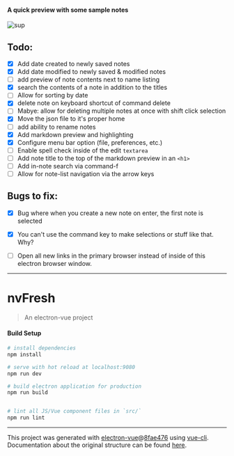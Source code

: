 #### A quick preview with some sample notes

![sup](https://user-images.githubusercontent.com/812989/51639465-f4f27d80-1f2e-11e9-9270-e5085b24556d.png)

## Todo:
- [x] Add date created to newly saved notes
- [x] Add date modified to newly saved & modified notes
- [ ] add preview of note contents next to name listing
- [x] search the contents of a note in addition to the titles
- [ ] Allow for sorting by date
- [x] delete note on keyboard shortcut of command delete
- [ ] Mabye: allow for deleting multiple notes at once with shift click selection
- [x] Move the json file to it's proper home
- [ ] add ability to rename notes
- [x] Add markdown preview and highlighting
- [x] Configure menu bar option (file, preferences, etc.)
- [ ] Enable spell check inside of the edit `textarea`
- [ ] Add note title to the top of the markdown preview in an `<h1>`
- [ ] Add in-note search via command-f
- [ ] Allow for note-list navigation via the arrow keys

## Bugs to fix:
- [x] Bug where when you create a new note on enter, the first note is selected
- [x] You can't use the command key to make selections or stuff like that. Why?
- [ ] Open all new links in the primary browser instead of inside of this electron browser window.


---

# nvFresh

> An electron-vue project

#### Build Setup

``` bash
# install dependencies
npm install

# serve with hot reload at localhost:9080
npm run dev

# build electron application for production
npm run build


# lint all JS/Vue component files in `src/`
npm run lint

```

---

This project was generated with [electron-vue](https://github.com/SimulatedGREG/electron-vue)@[8fae476](https://github.com/SimulatedGREG/electron-vue/tree/8fae4763e9d225d3691b627e83b9e09b56f6c935) using [vue-cli](https://github.com/vuejs/vue-cli). Documentation about the original structure can be found [here](https://simulatedgreg.gitbooks.io/electron-vue/content/index.html).
